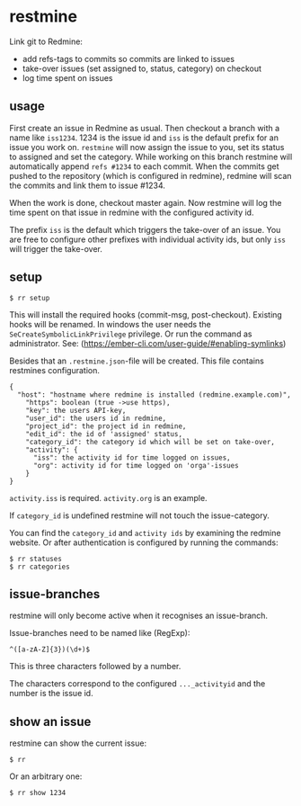 # restmine

Link git to Redmine:

* add refs-tags to commits so commits are linked to issues
* take-over issues (set assigned to, status, category) on checkout
* log time spent on issues


## usage

First create an issue in Redmine as usual. Then checkout a branch with a name
like `iss1234`. 1234 is the issue id and `iss` is the default prefix for an
issue you work on. `restmine` will now assign the issue to you, set its status
to assigned and set the category. While working on this branch restmine will
automatically append `refs #1234` to each commit. When the commits get pushed
to the repository (which is configured in redmine), redmine will scan the
commits and link them to issue #1234.

When the work is done, checkout master again. Now restmine will log the time
spent on that issue in redmine with the configured activity id.


The prefix `iss` is the default which triggers the take-over of an issue. You
are free to configure other prefixes with individual activity ids, but only
`iss` will trigger the take-over.


## setup

    $ rr setup

This will install the required hooks (commit-msg, post-checkout). Existing
hooks will be renamed. In windows the user needs the
`SeCreateSymbolicLinkPrivilege` privilege. Or run the command as administrator.
See: (https://ember-cli.com/user-guide/#enabling-symlinks)

Besides that an `.restmine.json`-file will be created. This file contains
restmines configuration.

    {
      "host": "hostname where redmine is installed (redmine.example.com)",
        "https": boolean (true ->use https),
        "key": the users API-key,
        "user_id": the users id in redmine,
        "project_id": the project id in redmine,
        "edit_id": the id of 'assigned' status,
        "category_id": the category id which will be set on take-over,
        "activity": {
          "iss": the activity id for time logged on issues,
          "org": activity id for time logged on 'orga'-issues
        }
    }

`activity.iss` is required. `activity.org` is an example.

If `category_id` is undefined restmine will not touch the issue-category.

You can find the `category_id` and `activity ids` by examining
the redmine website. Or after authentication is configured by running the
commands:

    $ rr statuses
    $ rr categories

## issue-branches

restmine will only become active when it recognises an issue-branch.

Issue-branches need to be named like (RegExp):

    ^([a-zA-Z]{3})(\d+)$

This is three characters followed by a number.

The characters correspond to the configured `..._activityid`
and the number is the issue id.

## show an issue

restmine can show the current issue:

    $ rr

Or an arbitrary one:

    $ rr show 1234

